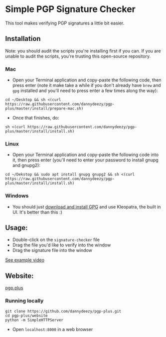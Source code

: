 # Simple PGP Signature Checker
This tool makes verifying PGP signatures a little bit easier.

## Installation
Note: you should audit the scripts you're installing first if you can. If you are unable to audit the scripts, you're trusting this open-source repository.

### Mac
- Open your Terminal application and copy-paste the following code, then press enter (note it make take a while if you don't already have `brew` and `gpg` installed and you'll need to press enter a few times along the way):
```
cd ~/Desktop && sh <(curl https://raw.githubusercontent.com/dannydeezy/pgp-plus/master/install/prepare-mac.sh)
```
- Once that finishes, do:
```
sh <(curl https://raw.githubusercontent.com/dannydeezy/pgp-plus/master/install/install.sh)
```

### Linux
- Open your Terminal application and copy-paste the following code into it, then press enter (you'll need to enter your password to install gnupg and gnupg2):
```
cd ~/Dekstop && sudo apt install gnupg gnupg2 && sh <(curl https://raw.githubusercontent.com/dannydeezy/pgp-plus/master/install/install.sh)
```

### Windows
- You should just [download and install GPG](https://gpg4win.org/download.html) and use Kleopatra, the built in UI. It's better than this :)

## Usage:
- Double-click on the `signature-checker` file
- Drag the file you'd like to verify into the window
- Drag the signature file into the window

[See example video](https://pgp.plus)

## Website:
[pgp.plus](https://pgp.plus)

### Running locally
```
git clone https://github.com/dannydeezy/pgp-plus.git
cd pgp-plus/website
python -m SimpleHTTPServer
```
- Open `localhost:8000` in a web browser
